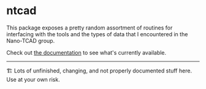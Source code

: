 # ntcad

This package exposes a pretty random assortment of routines for
interfacing with the tools and the types of data that I encountered in
the Nano-TCAD group.

Check out [the documentation](https://vetschn.github.io/ntcad/) to see what's
currently available.

---

🏗️ Lots of unfinished, changing, and not properly documented stuff here. Use at your own risk.
